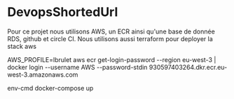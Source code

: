 # DevopsShortedUrl

Pour ce projet nous utilisons AWS, un ECR ainsi qu'une base de donnée RDS, github et circle CI.
Nous utilisons aussi terraform pour deployer la stack aws

AWS_PROFILE=lbrulet aws ecr get-login-password --region eu-west-3 | docker login --username AWS --password-stdin 930597403264.dkr.ecr.eu-west-3.amazonaws.com

env-cmd docker-compose up

